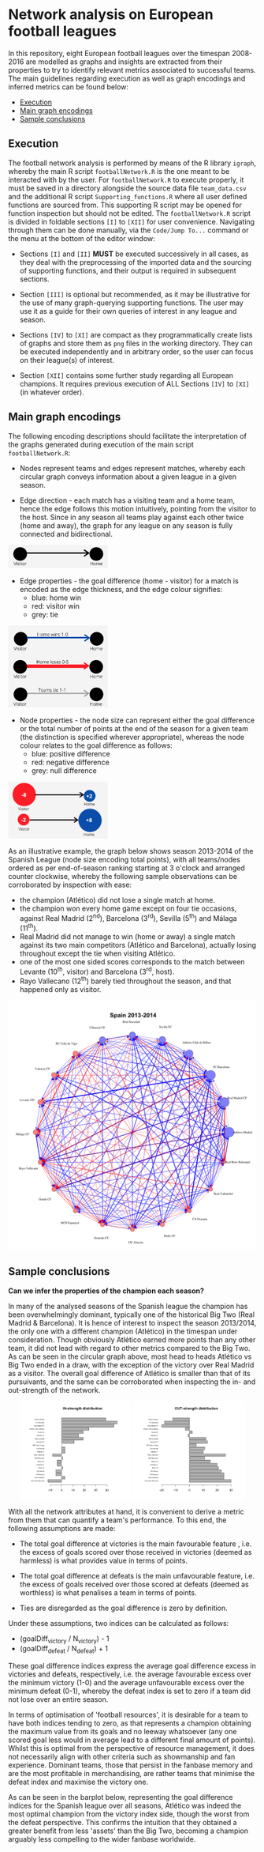 # Network analysis on European football leagues

In this repository, eight European football leagues over the timespan 2008-2016 are modelled as graphs and insights are extracted from their properties to try to identify relevant metrics associated to successful teams. The main guidelines regarding execution as well as graph encodings and inferred metrics can be found below:

* [Execution](https://github.com/AlfaBetaBeta/Football-Network-Analysis#execution)
* [Main graph encodings](https://github.com/AlfaBetaBeta/Football-Network-Analysis#main-graph-encodings)
* [Sample conclusions](https://github.com/AlfaBetaBeta/Football-Network-Analysis#sample-conclusions)

## Execution

The football network analysis is performed by means of the R library `igraph`, whereby the main R script `footballNetwork.R` is the one meant to be interacted with by the user. For `footballNetwork.R` to execute properly, it must be saved in a directory alongside the source data file `team_data.csv` and the additional R script `Supporting_functions.R` where all user defined functions are sourced from. This supporting R script may be opened for function inspection but should not be edited. The `footballNetwork.R` script is divided in foldable sections `[I]` to `[XII]` for user convenience. Navigating through them can be done manually, via the `Code/Jump To...` command or the menu at the bottom of the editor window:

* Sections `[I]` and `[II]` **MUST** be executed successively in all cases, as they deal with the preprocessing of the imported data and the sourcing of supporting functions, and their output is required in subsequent sections.

* Section `[III]` is optional but recommended, as it may be illustrative for the use of many graph-querying supporting functions. The user may use it as a guide for their own queries of interest in any league and season.

* Sections `[IV]` to `[XI]` are compact as they programmatically create lists of graphs and store them as `png` files in the working directory. They can be executed independently and in arbitrary order, so the user can focus on their league(s) of interest.

* Section `[XII]` contains some further study regarding all European champions. It requires previous execution of ALL Sections `[IV]` to `[XI]` (in whatever order).


## Main graph encodings

The following encoding descriptions should facilitate the interpretation of the graphs generated during execution of the main script `footballNetwork.R`:

* Nodes represent teams and edges represent matches, whereby each circular graph conveys information about a given league in a given season.

* Edge direction - each match has a visiting team and a home team, hence the edge follows this motion intuitively, pointing from the visitor to the host. Since in any season all teams play against each other twice (home and away), the graph for any league on any season is fully connected and bidirectional.

<img src="https://github.com/AlfaBetaBeta/Football-Network-Analysis/blob/master/img/encodings/edge_direction.png" width=40% height=40%>

* Edge properties - the goal difference (home - visitor) for a match is encoded as the edge thickness, and the edge colour signifies:
    * blue: home win
    * red: visitor win
    * grey: tie

<img src="https://github.com/AlfaBetaBeta/Football-Network-Analysis/blob/master/img/encodings/edge_colour_thickness.png" width=40% height=40%>

* Node properties - the node size can represent either the goal difference or the total number of points at the end of the season for a given team (the distinction is specified wherever appropriate), whereas the node colour relates to the goal difference as follows:
    * blue: positive difference
    * red: negative difference
    * grey: null difference

<img src="https://github.com/AlfaBetaBeta/Football-Network-Analysis/blob/master/img/encodings/node_colour_size.png" width=40% height=40%>

As an illustrative example, the graph below shows season 2013-2014 of the Spanish League (node size encoding total points), with all teams/nodes ordered as per end-of-season ranking starting at 3 o'clock and arranged counter clockwise, whereby the following sample observations can be corroborated by inspection with ease:
* the champion (Atlético) did not lose a single match at home.
* the champion won every home game except on four tie occasions, against Real Madrid (2<sup>nd</sup>), Barcelona (3<sup>rd</sup>), Sevilla (5<sup>th</sup>) and Málaga (11<sup>th</sup>).
* Real Madrid did not manage to win (home or away) a single match against its two main competitors (Atlético and Barcelona), actually losing throughout except the tie when visiting Atlético.
* one of the most one sided scores corresponds to the match between Levante (10<sup>th</sup>, visitor) and Barcelona (3<sup>rd</sup>, host).
* Rayo Vallecano (12<sup>th</sup>) barely tied throughout the season, and that happened only as visitor.

![example](/img/encodings/example.png)


## Sample conclusions

**Can we infer the properties of the champion each season?**

In many of the analysed seasons of the Spanish league the champion has been overwhelmingly dominant, typically one of the historical Big Two (Real Madrid & Barcelona). It is hence of interest to inspect the season 2013/2014, the only one with a different champion (Atlético) in the timespan under consideration. Though obviously Atlético earned more points than any other team, it did not lead with regard to other metrics compared to the Big Two. As can be seen in the circular graph above, most head to heads Atlético vs Big Two ended in a draw, with the exception of the victory over Real Madrid as a visitor. The overall goal difference of Atlético is smaller than that of its pursuivants, and the same can be corroborated when inspecting the in- and out-strength of the network.

<p align="middle">
  <img src="https://github.com/AlfaBetaBeta/Football-Network-Analysis/blob/master/img/Spanish_League/Spanish-season-2013-2014-IN-strength.png" width="45%" />
  <img src="https://github.com/AlfaBetaBeta/Football-Network-Analysis/blob/master/img/Spanish_League/Spanish-season-2013-2014-OUT-strength.png" width="45%" /> 
</p>

With all the network attributes at hand, it is convenient to derive a metric from them that can quantify a team's performance. To this end, the following assumptions are made:

* The total goal difference at victories is the main favourable feature , i.e. the excess of goals scored over those received in victories (deemed as harmless) is what provides value in terms of points.

* The total goal difference at defeats is the main unfavourable feature, i.e. the excess of goals received over those scored at defeats (deemed as worthless) is what penalises a team in terms of points.

* Ties are disregarded as the goal difference is zero by definition.

Under these assumptions, two indices can be calculated as follows:

* (goalDiff<sub>victory</sub> / N<sub>victory</sub>) - 1
* (goalDiff<sub>defeat</sub> / N<sub>defeat</sub>) + 1

These goal difference indices express the average goal difference excess in victories and defeats, respectively, i.e. the average favourable excess over the minimum victory (1-0) and the average unfavourable excess over the minimum defeat (0-1), whereby the defeat index is set to zero if a team did not lose over an entire season.

In terms of optimisation of 'football resources', it is desirable for a team to have both indices tending to zero, as that represents a champion obtaining the maximum value from its goals and no leeway whatsoever (any one scored goal less would in average lead to a different final amount of points). Whilst this is optimal from the perspective of resource management, it does not necessarily align with other criteria such as showmanship and fan experience. Dominant teams, those that persist in the fanbase memory and are the most profitable in merchandising, are rather teams that minimise the defeat index and maximise the victory one.

As can be seen in the barplot below, representing the goal difference indices for the Spanish league over all seasons, Atlético was indeed the most optimal champion from the victory index side, though the worst from the defeat perspective. This confirms the intuition that they obtained a greater benefit from less 'assets' than the Big Two, becoming a champion arguably less compelling to the wider fanbase worldwide.
